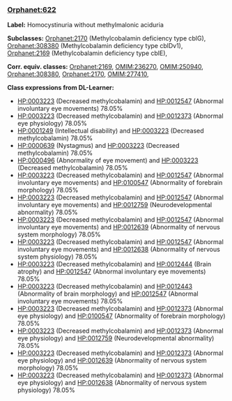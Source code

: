 
### [Orphanet:622](http://www.orpha.net/ORDO/Orphanet_622)
**Label:** Homocystinuria without methylmalonic aciduria

**Subclasses:** [Orphanet:2170](http://www.orpha.net/ORDO/Orphanet_2170) (Methylcobalamin deficiency type cblG), [Orphanet:308380](http://www.orpha.net/ORDO/Orphanet_308380) (Methylcobalamin deficiency type cblDv1), [Orphanet:2169](http://www.orpha.net/ORDO/Orphanet_2169) (Methylcobalamin deficiency type cblE), 

**Corr. equiv. classes:** [Orphanet:2169](http://www.orpha.net/ORDO/Orphanet_2169), [OMIM:236270](http://purl.obolibrary.org/obo/OMIM_236270), [OMIM:250940](http://purl.obolibrary.org/obo/OMIM_250940), [Orphanet:308380](http://www.orpha.net/ORDO/Orphanet_308380), [Orphanet:2170](http://www.orpha.net/ORDO/Orphanet_2170), [OMIM:277410](http://purl.obolibrary.org/obo/OMIM_277410), 

**Class expressions from DL-Learner:**

- [HP:0003223](http://purl.obolibrary.org/obo/HP_0003223) (Decreased methylcobalamin) and [HP:0012547](http://purl.obolibrary.org/obo/HP_0012547) (Abnormal involuntary eye movements) 78.05%
- [HP:0003223](http://purl.obolibrary.org/obo/HP_0003223) (Decreased methylcobalamin) and [HP:0012373](http://purl.obolibrary.org/obo/HP_0012373) (Abnormal eye physiology) 78.05%
- [HP:0001249](http://purl.obolibrary.org/obo/HP_0001249) (Intellectual disability) and [HP:0003223](http://purl.obolibrary.org/obo/HP_0003223) (Decreased methylcobalamin) 78.05%
- [HP:0000639](http://purl.obolibrary.org/obo/HP_0000639) (Nystagmus) and [HP:0003223](http://purl.obolibrary.org/obo/HP_0003223) (Decreased methylcobalamin) 78.05%
- [HP:0000496](http://purl.obolibrary.org/obo/HP_0000496) (Abnormality of eye movement) and [HP:0003223](http://purl.obolibrary.org/obo/HP_0003223) (Decreased methylcobalamin) 78.05%
- [HP:0003223](http://purl.obolibrary.org/obo/HP_0003223) (Decreased methylcobalamin) and [HP:0012547](http://purl.obolibrary.org/obo/HP_0012547) (Abnormal involuntary eye movements) and [HP:0100547](http://purl.obolibrary.org/obo/HP_0100547) (Abnormality of forebrain morphology) 78.05%
- [HP:0003223](http://purl.obolibrary.org/obo/HP_0003223) (Decreased methylcobalamin) and [HP:0012547](http://purl.obolibrary.org/obo/HP_0012547) (Abnormal involuntary eye movements) and [HP:0012759](http://purl.obolibrary.org/obo/HP_0012759) (Neurodevelopmental abnormality) 78.05%
- [HP:0003223](http://purl.obolibrary.org/obo/HP_0003223) (Decreased methylcobalamin) and [HP:0012547](http://purl.obolibrary.org/obo/HP_0012547) (Abnormal involuntary eye movements) and [HP:0012639](http://purl.obolibrary.org/obo/HP_0012639) (Abnormality of nervous system morphology) 78.05%
- [HP:0003223](http://purl.obolibrary.org/obo/HP_0003223) (Decreased methylcobalamin) and [HP:0012547](http://purl.obolibrary.org/obo/HP_0012547) (Abnormal involuntary eye movements) and [HP:0012638](http://purl.obolibrary.org/obo/HP_0012638) (Abnormality of nervous system physiology) 78.05%
- [HP:0003223](http://purl.obolibrary.org/obo/HP_0003223) (Decreased methylcobalamin) and [HP:0012444](http://purl.obolibrary.org/obo/HP_0012444) (Brain atrophy) and [HP:0012547](http://purl.obolibrary.org/obo/HP_0012547) (Abnormal involuntary eye movements) 78.05%
- [HP:0003223](http://purl.obolibrary.org/obo/HP_0003223) (Decreased methylcobalamin) and [HP:0012443](http://purl.obolibrary.org/obo/HP_0012443) (Abnormality of brain morphology) and [HP:0012547](http://purl.obolibrary.org/obo/HP_0012547) (Abnormal involuntary eye movements) 78.05%
- [HP:0003223](http://purl.obolibrary.org/obo/HP_0003223) (Decreased methylcobalamin) and [HP:0012373](http://purl.obolibrary.org/obo/HP_0012373) (Abnormal eye physiology) and [HP:0100547](http://purl.obolibrary.org/obo/HP_0100547) (Abnormality of forebrain morphology) 78.05%
- [HP:0003223](http://purl.obolibrary.org/obo/HP_0003223) (Decreased methylcobalamin) and [HP:0012373](http://purl.obolibrary.org/obo/HP_0012373) (Abnormal eye physiology) and [HP:0012759](http://purl.obolibrary.org/obo/HP_0012759) (Neurodevelopmental abnormality) 78.05%
- [HP:0003223](http://purl.obolibrary.org/obo/HP_0003223) (Decreased methylcobalamin) and [HP:0012373](http://purl.obolibrary.org/obo/HP_0012373) (Abnormal eye physiology) and [HP:0012639](http://purl.obolibrary.org/obo/HP_0012639) (Abnormality of nervous system morphology) 78.05%
- [HP:0003223](http://purl.obolibrary.org/obo/HP_0003223) (Decreased methylcobalamin) and [HP:0012373](http://purl.obolibrary.org/obo/HP_0012373) (Abnormal eye physiology) and [HP:0012638](http://purl.obolibrary.org/obo/HP_0012638) (Abnormality of nervous system physiology) 78.05%


